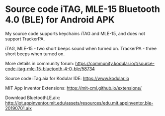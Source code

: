 # Source code iTAG, MLE-15 Bluetooth 4.0 (BLE) for Android APK

My source code supports keychains iTAG and MLE-15, and does not support TrackerPA.

iTAG, MLE-15 - two short beeps sound when turned on.
TrackerPA - three short beeps when turned on.

More details in community forum:
https://community.kodular.io/t/source-code-itag-mle-15-bluetooth-4-0-ble/58734

Source code iTag.aia for Kodular IDE:
https://www.kodular.io

MIT App Inventor Extensions:
https://mit-cml.github.io/extensions/

Download BluetoothLE.aix:
http://iot.appinventor.mit.edu/assets/resources/edu.mit.appinventor.ble-20190701.aix
